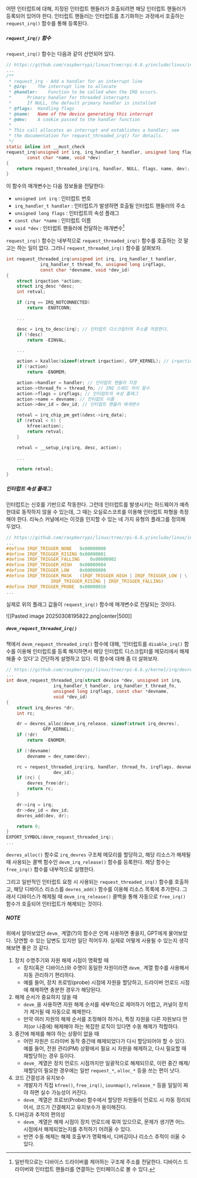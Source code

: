 어떤 인터럽트에 대해, 지정된 인터럽트 핸들러가 호출되려면 해당 인터럽트 핸들러가 등록되어 있어야 한다. 인터럽트 핸들러는 인터럽트를 초기화하는 과정에서 호출하는 `request_irq()` 함수를 통해 등록된다.
##### `request_irq()` 함수
`request_irq()` 함수는 다음과 같이 선언되어 있다.
```C
// https://github.com/raspberrypi/linux/tree/rpi-6.6.y/include/linux/interrupt.h
...
/**
 * request_irq - Add a handler for an interrupt line
 * @irq:	The interrupt line to allocate
 * @handler:	Function to be called when the IRQ occurs.
 *		Primary handler for threaded interrupts
 *		If NULL, the default primary handler is installed
 * @flags:	Handling flags
 * @name:	Name of the device generating this interrupt
 * @dev:	A cookie passed to the handler function
 *
 * This call allocates an interrupt and establishes a handler; see
 * the documentation for request_threaded_irq() for details.
 */
static inline int __must_check
request_irq(unsigned int irq, irq_handler_t handler, unsigned long flags,
	    const char *name, void *dev)
{
	return request_threaded_irq(irq, handler, NULL, flags, name, dev);
}
```
이 함수의 매개변수는 다음 정보들을 전달한다:
- `unsigned int irq` : 인터럽트 번호
- `irq_handler_t handler` : 인터럽트가 발생하면 호출될 인터럽트 핸들러의 주소
- `unsigned long flags` : 인터럽트의 속성 플래그
- `const char *name` : 인터럽트 이름
- `void *dev` : 인터럽트 핸들러에 전달하는 매개변수[^1]

`request_irq()` 함수는 내부적으로 `request_threaded_irq()` 함수를 호출하는 것 말고는 하는 일이 없다. 그러니 `request_threaded_irq()` 함수를 살펴보자.
```C
int request_threaded_irq(unsigned int irq, irq_handler_t handler,
			 irq_handler_t thread_fn, unsigned long irqflags,
			 const char *devname, void *dev_id)
{
	struct irqaction *action;
	struct irq_desc *desc;
	int retval;

	if (irq == IRQ_NOTCONNECTED)
		return -ENOTCONN;

	...

	desc = irq_to_desc(irq); // 인터럽트 디스크립터의 주소를 저장한다.
	if (!desc)
		return -EINVAL;

	...

	action = kzalloc(sizeof(struct irqaction), GFP_KERNEL); // irqaction 구조체 크기만큼 동적 메모리를 할당받는다.
	if (!action)
		return -ENOMEM;

	action->handler = handler; // 인터럽트 핸들러 지정
	action->thread_fn = thread_fn; // IRQ 스레드 처리 함수
	action->flags = irqflags; // 인터럽트의 속성 플래그
	action->name = devname; // 인터럽트 이름
	action->dev_id = dev_id; // 인터럽트 핸들러 매개변수

	retval = irq_chip_pm_get(&desc->irq_data);
	if (retval < 0) {
		kfree(action);
		return retval;
	}

	retval = __setup_irq(irq, desc, action);

	...
	
	return retval;
}
```

##### 인터럽트 속성 플래그
인터럽트는 신호를 기반으로 작동한다. 그런데 인터럽트를 발생시키는 하드웨어가 예측한대로 동작하지 않을 수 있는데, 그 때는 오실로스코프를 이용해 인터럽트 파형을 측정해야 한다. 리눅스 커널에서는 이것을 인지할 수 있는 네 가지 유형의 플래그를 정의해 두었다.
```C
// https://github.com/raspberrypi/linux/tree/rpi-6.6.y/include/linux/interrupt.h
...
#define IRQF_TRIGGER_NONE	0x00000000
#define IRQF_TRIGGER_RISING	0x00000001
#define IRQF_TRIGGER_FALLING	0x00000002
#define IRQF_TRIGGER_HIGH	0x00000004
#define IRQF_TRIGGER_LOW	0x00000008
#define IRQF_TRIGGER_MASK	(IRQF_TRIGGER_HIGH | IRQF_TRIGGER_LOW | \
				 IRQF_TRIGGER_RISING | IRQF_TRIGGER_FALLING)
#define IRQF_TRIGGER_PROBE	0x00000010
...
```

실제로 위의 플래그 값들이 `request_irq()` 함수에 매개변수로 전달되는 것이다.

![[Pasted image 20250308195822.png|center|500]]

##### `devm_request_threaded_irq()`
책에서 `devm_request_threaded_irq()` 함수에 대해, '인터럽트를 `disable_irq()` 함수를 이용해 인터럽트를 등록 해지하면서 해당 인터럽트 디스크립터를 메모리에서 해제해줄 수 있다'고 간단하게 설명하고 있다. 이 함수에 대해 좀 더 살펴보자.
```C
// https://github.com/raspberrypi/linux/tree/rpi-6.6.y/kernel/irq/devres.c
...
int devm_request_threaded_irq(struct device *dev, unsigned int irq,
			      irq_handler_t handler, irq_handler_t thread_fn,
			      unsigned long irqflags, const char *devname,
			      void *dev_id)
{
	struct irq_devres *dr;
	int rc;

	dr = devres_alloc(devm_irq_release, sizeof(struct irq_devres),
			  GFP_KERNEL);
	if (!dr)
		return -ENOMEM;

	if (!devname)
		devname = dev_name(dev);

	rc = request_threaded_irq(irq, handler, thread_fn, irqflags, devname,
				  dev_id);
	if (rc) {
		devres_free(dr);
		return rc;
	}

	dr->irq = irq;
	dr->dev_id = dev_id;
	devres_add(dev, dr);

	return 0;
}
EXPORT_SYMBOL(devm_request_threaded_irq);
...
```
`devres_alloc()` 함수로 `irq_devres` 구조체 메모리를 할당하고, 해당 리소스가 해제될 때 사용되는 콜백 함수인 `devm_irq_release()` 함수를 등록한다. 해당 함수는 `free_irq()` 함수를 내부적으로 실행한다.

그리고 일반적인 인터럽트 요청 시 사용되는 `request_threaded_irq()` 함수를 호출하고, 해당 디바이스 리소스를 `devres_add()` 함수를 이용해 리소스 목록에 추가한다. 그래서 디바이스가 해제될 때 `devm_irq_release()` 콜백을 통해 자동으로 `free_irq()` 함수가 호출되어 인터럽트가 해제되는 것이다.

##### NOTE
위에서 알아보았던 `devm_` 계열(?)의 함수은 언제 사용하면 좋을지, GPT에게 물어보았다. 당연할 수 있는 답변도 있지만 일단 적어두자. 실제로 어떻게 사용될 수 있는지 생각해보면 좋은 것 같다.
1. 장치 수명주기와 자원 해제 시점이 명확할 때
	- 장치(혹은 디바이스)와 수명이 동일한 자원이라면 `devm_` 계열 함수를 사용해서 자동 관리하기 편리하다.
	- 예를 들어, 장치 프로빙(probe) 시점에 자원을 할당하고, 드라이버 언로드 시점에 해제하면 충분한 경우가 해당된다.
2. 해제 순서가 중요하지 않을 때
    - `devm_`을 사용하면 자원 해제 순서를 세부적으로 제어하기 어렵고, 커널이 장치가 제거될 때 자동으로 해제한다.
    - 만약 여러 자원의 해제 순서를 조정해야 하거나, 특정 자원을 다른 자원보다 먼저(or 나중에) 해제해야 하는 복잡한 로직이 있다면 수동 해제가 적합하다.
3.  중간에 해제를 해야 하는 상황이 없을 때
    - 어떤 자원은 드라이버 동작 중간에 해제되었다가 다시 할당되어야 할 수 있다. 예를 들어, 전원 관리(PM) 상황에서 필요 시 자원을 해제하고, 다시 필요할 때 재할당하는 경우 등이다.
    - `devm_` 계열은 장치 언로드 시점까지만 일괄적으로 해제되므로, 이런 중간 해제/재할당이 필요한 경우에는 일반 `request_*`, `alloc_*` 등을 쓰는 편이 낫다.
4.  코드 간결성과 유지보수
    - 개발자가 직접 `kfree()`, `free_irq()`, `iounmap()`, `release_*` 등을 일일이 짜야 하면 실수 가능성이 커진다.
    - `devm_` 계열은 프로브(Probe) 함수에서 할당한 자원들이 언로드 시 자동 정리되어서, 코드가 간결해지고 유지보수가 용이해진다.
5. 디버깅과 추적의 편의성
    - `devm_` 계열은 해제 시점이 장치 언로드에 묶여 있으므로, 문제가 생기면 어느 시점에서 해제되었는지를 추적하기 어려울 수 있다.
    - 반면 수동 해제는 해제 호출부가 명확해서, 디버깅이나 리소스 추적이 쉬울 수 있다.

[^1]: 일반적으로는 디바이스 드라이버를 제어하는 구조체 주소를 전달한다. 디바이스 드라이버와 인터럽트 핸들러를 연결하는 인터페이스로 볼 수 있다.